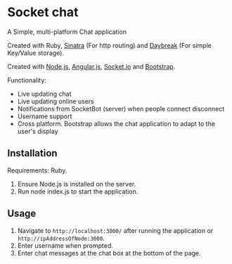 # Socket chat

A Simple, multi-platform Chat application

Created with Ruby, [Sinatra](http://www.sinatrarb.com/) (For http routing) and [Daybreak](http://propublica.github.io/daybreak/) (For simple Key/Value storage).

Created with [Node.js](https://angularjs.org), [Angular.js](https://angularjs.org), [Socket.io](http://socket.io/) and [Bootstrap](http://getbootstrap.com/).

Functionality:
- Live updating chat
- Live updating online users
- Notifications from SocketBot (server) when people connect disconnect
- Username support
- Cross platform. Bootstrap allows the chat application to adapt to the user's display

## Installation

Requirements: Ruby.

1. Ensure Node.js is installed on the server.
2. Run node index.js to start the application.

## Usage

1. Navigate to `http://localhost:3000/` after running the application or `http://ipAddressOfNode:3000`.
2. Enter username when prompted.
3. Enter chat messages at the chat box at the bottom of the page.
